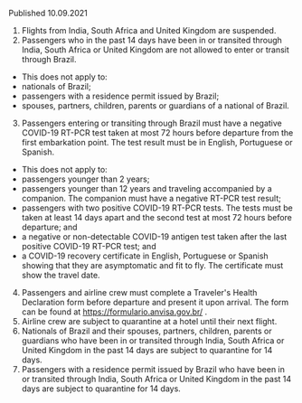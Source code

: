 Published 10.09.2021
1. Flights from India, South Africa and United Kingdom are suspended.
2. Passengers who in the past 14 days have been in or transited through India, South Africa or United Kingdom are not allowed to enter or transit through Brazil.
- This does not apply to:
- nationals of Brazil;
- passengers with a residence permit issued by Brazil;
- spouses, partners, children, parents or guardians of a national of Brazil.
3. Passengers entering or transiting through Brazil must have a negative COVID-19 RT-PCR test taken at most 72 hours before departure from the first embarkation point. The test result must be in English, Portuguese or Spanish.
- This does not apply to:
- passengers younger than 2 years;
- passengers younger than 12 years and traveling accompanied by a companion. The companion must have a negative RT-PCR test result;
- passengers with two positive COVID-19 RT-PCR tests. The tests must be taken at least 14 days apart and the second test at most 72 hours before departure; and
- a negative or non-detectable COVID-19 antigen test taken after the last positive COVID-19 RT-PCR test; and
- a COVID-19 recovery certificate in English, Portuguese or Spanish showing that they are asymptomatic and fit to fly. The certificate must show the travel date.
4. Passengers and airline crew must complete a Traveler's Health Declaration form before departure and present it upon arrival. The form can be found at <a href="https://formulario.anvisa.gov.br/">https://formulario.anvisa.gov.br/</a> .
5. Airline crew are subject to quarantine at a hotel until their next flight.
6. Nationals of Brazil and their spouses, partners, children, parents or guardians who have been in or transited through India, South Africa or United Kingdom in the past 14 days are subject to quarantine for 14 days.
7. Passengers with a residence permit issued by Brazil who have been in or transited through India, South Africa or United Kingdom in the past 14 days are subject to quarantine for 14 days.

